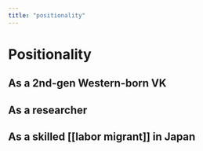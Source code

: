```yaml
---
title: "positionality"
---
```

# Positionality

## As a 2nd-gen Western-born VK

## As a researcher

## As a skilled [[labor migrant]] in Japan